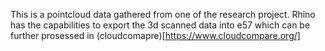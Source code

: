 This is a pointcloud data gathered from one of the research project. Rhino has the capabilities to export the 3d scanned data into e57 which can be further prosessed in (cloudcomapre)[https://www.cloudcompare.org/]
